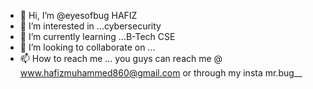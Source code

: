 - 👋 Hi, I’m @eyesofbug HAFIZ
- 👀 I’m interested in ...cybersecurity
- 🌱 I’m currently learning ...B-Tech CSE 
- 💞️ I’m looking to collaborate on ...
- 📫 How to reach me ...
you guys can reach me @ www.hafizmuhammed860@gmail.com
or through my insta mr.bug__
<!---
eyesofbug/eyesofbug is a ✨ special ✨ repository because its `README.md` (this file) appears on your GitHub profile.
You can click the Preview link to take a look at your changes.
--->
